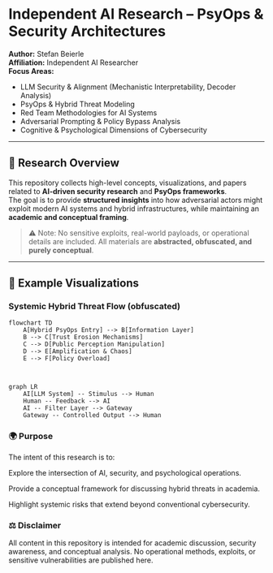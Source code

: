 # Independent AI Research – PsyOps & Security Architectures  

**Author:** Stefan Beierle  
**Affiliation:** Independent AI Researcher  
**Focus Areas:**  
- LLM Security & Alignment (Mechanistic Interpretability, Decoder Analysis)  
- PsyOps & Hybrid Threat Modeling  
- Red Team Methodologies for AI Systems  
- Adversarial Prompting & Policy Bypass Analysis  
- Cognitive & Psychological Dimensions of Cybersecurity  

---

## 📄 Research Overview  

This repository collects high-level concepts, visualizations, and papers related to **AI-driven security research** and **PsyOps frameworks**.  
The goal is to provide **structured insights** into how adversarial actors might exploit modern AI systems and hybrid infrastructures, while maintaining an **academic and conceptual framing**.  

> ⚠️ Note: No sensitive exploits, real-world payloads, or operational details are included. All materials are **abstracted, obfuscated, and purely conceptual**.  

---

## 🧩 Example Visualizations  

### Systemic Hybrid Threat Flow (obfuscated)
```mermaid
flowchart TD
    A[Hybrid PsyOps Entry] --> B[Information Layer]
    B --> C[Trust Erosion Mechanisms]
    C --> D[Public Perception Manipulation]
    D --> E[Amplification & Chaos]
    E --> F[Policy Overload]
```

```mermaid


graph LR
    AI[LLM System] -- Stimulus --> Human
    Human -- Feedback --> AI
    AI -- Filter Layer --> Gateway
    Gateway -- Controlled Output --> Human

```

### 🌍 Purpose

The intent of this research is to:

Explore the intersection of AI, security, and psychological operations.

Provide a conceptual framework for discussing hybrid threats in academia.

Highlight systemic risks that extend beyond conventional cybersecurity.

### ⚖️ Disclaimer

All content in this repository is intended for academic discussion, security awareness, and conceptual analysis.
No operational methods, exploits, or sensitive vulnerabilities are published here.
